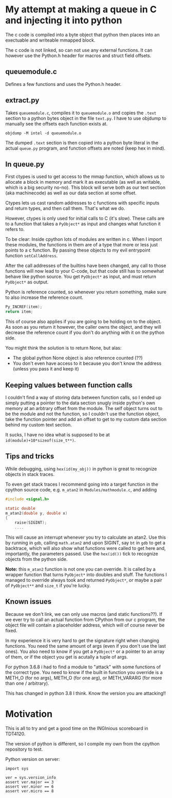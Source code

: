 
# My attempt at making a queue in C and injecting it into python
The c code is compiled into a byte object that python then places into an
exectuable and writeable mmapped block.

The c code is not linked, so can not use any external functions.
It can however use the Python.h header for macros and struct field offsets.

## queuemodule.c
Defines a few functions and uses the Python.h header.

## extract.py
Takes `queuemodule.c`, compiles it to `queuemodule.o` and copies the
`.text` section to a python bytes object in the file `text.py`.
I have to use objdump to manually see the offsets each function exists at.
```
objdump -M intel -d queuemodule.o
```

The dumped `.text` section is then copied into a python byte literal
in the actual `queue.py` program, and function offsets
are noted (keep hex in mind).

## In queue.py

First ctypes is used to get access to the mmap function,
which allows us to allocate a block in memory and mark it as executable
(as well as writable, which is a big security no-no). This block
will serve both as our text section (aka machinecode) as well as our data
section at some offset.

Ctypes lets us cast random addresses to c functions with specific inputs and
return types, and then call them. That's what we do.

However, ctypes is only used for initial calls to C (it's slow).
These calls are to a function that takes a `PyObject*` as input and changes what
function it refers to.

To be clear: Inside cpython lots of modules are written in c. When I import
these modules, the functions in them are of a type that more or less just
points to a c function. By passing these objects to my evil entrypoint function `setCallAddress`.

After the call addresses of the builtins have been changed, any call
to those functions will now lead to your C-code, but that code still
has to somewhat behave like python source. You get `PyObject*` as input,
and must return `PyObject*` as output.

Python is reference counted, so whenever you return something,
make sure to also increase the reference count.
```c
Py_INCREF(item);
return item;
```

This of course also applies if you are going to be holding on
to the object. As soon as you return it however,
the caller owns the object, and they will decrease the reference count if you don't
do anything with it on the python side.

You might think the solution is to return None, but alas:
 - The global python None object is also reference counted (??)
 - You don't even have access to it because you don't know the address (unless you pass it and keep it)

## Keeping values between function calls

I couldn't find a way of storing data between function calls, so I ended up
simply putting a pointer to the data section snugly inside python's own memory
at an arbtrary offset from the module. The self object turns out to be the module
and not the function, so I couldn't use the function object, take the function pointer
and add an offset to get to my custom data section behind my custom text section.

It sucks, I have no idea what is supposed to be at `id(module)+10*sizeof(size_t**)`.

## Tips and tricks

While debugging, using `hex(id(my_obj))` in python is great to recognize
objects in stack traces.

To even get stack traces I recommend going into a target function in
the cpython source code, e.g. `m_atan2` in `Modules/mathmodule.c`, and adding
```c
#include <signal.h>

static double
m_atan2(double y, double x)
{
    raise(SIGINT);
    ....
```
This will cause an interrupt whenever you try to calculate an atan2.
Use this by running in `gdb`, calling `math.atan2` and upon SIGINT,
say `bt` in `gdb` to get a backtrace, which will also show what functions
were called to get here and, importantly, the parameters passed. Use the `hex(id())`
tick to recognize objects from the python side.

**Note:** this `m_atan2` function is not one you can override. It is called by
a wrapper function that turns `PyObject*` into doubles and stuff.
The functions I managed to override always took and returned `PyObject*`,
or maybe a pair of `PyObject**` and `size_t` if you're lucky.

## Known issues
Because we don't link, we can only use macros (and static functions??).
If we ever try to call an actual function from CPython from our c program,
the object file will contain a placeholder address, which will of course never be fixed.

In my experience it is very hard to get the signature right when changing functions.
You need the same amount of args (even if you don't use the last ones).
You also need to know if you get a `PyObject*` or a pointer to an array of them,
or if the object you get is acutally a tuple of args.

For python 3.6.8 i had to find a module to "attack" with some functions of the correct type.
You need to know if the built in function you override is a METH_O (for no args),
METH_O (for one arg), or METH_VARARG (for more than one / arbitrary).

This has changed in python 3.8 I think. Know the version you are attacking!!

# Motivation
This is all to try and get a good time on the INGInious scoreboard in TDT4120.

The version of python is different, so I compile my own from the cpython repository to test.

Python version on server:
```
import sys

ver = sys.version_info
assert ver.major == 3
assert ver.minor == 6
assert ver.micro == 8
```

